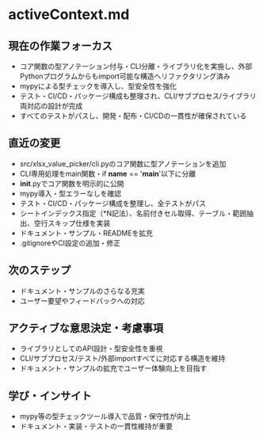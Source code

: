 # activeContext.md

## 現在の作業フォーカス
- コア関数の型アノテーション付与・CLI分離・ライブラリ化を実施し、外部Pythonプログラムからもimport可能な構造へリファクタリング済み
- mypyによる型チェックを導入し、型安全性を強化
- テスト・CI/CD・パッケージ構成も整理され、CLI/サブプロセス/ライブラリ両対応の設計が完成
- すべてのテストがパスし、開発・配布・CI/CDの一貫性が確保されている

## 直近の変更
- src/xlsx_value_picker/cli.pyのコア関数に型アノテーションを追加
- CLI専用処理をmain関数・if __name__ == '__main__'以下に分離
- __init__.pyでコア関数を明示的に公開
- mypy導入・型エラーなしを確認
- テスト・CI/CD・パッケージ構成を整理し、全テストがパス
- シートインデックス指定（*N記法）、名前付きセル取得、テーブル・範囲抽出、空行スキップ仕様を実装
- ドキュメント・サンプル・READMEを拡充
- .gitignoreやCI設定の追加・修正

## 次のステップ
- ドキュメント・サンプルのさらなる充実
- ユーザー要望やフィードバックへの対応

## アクティブな意思決定・考慮事項
- ライブラリとしてのAPI設計・型安全性を重視
- CLI/サブプロセス/テスト/外部importすべてに対応する構造を維持
- ドキュメント・サンプルの拡充でユーザー体験向上を目指す

## 学び・インサイト
- mypy等の型チェックツール導入で品質・保守性が向上
- ドキュメント・実装・テストの一貫性維持が重要
